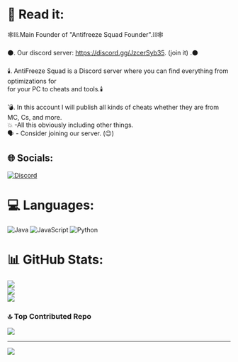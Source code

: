 # 👤 Read it:
   🕸️⛓️.Main Founder of  "Antifreeze Squad Founder".⛓️🕸️<br>                               
   ⚫. Our discord server:  https://discord.gg/JzcerSyb35. (join it) .⚫<br>      
   🕯️. AntiFreeze Squad is a Discord server where you can find everything from optimizations for <br>for your PC to cheats and tools.🕯️<br><br>
   💣. In this account I will publish all kinds of cheats whether they are from MC, Cs, and more. <br>💥 -All this obviously including other things.<br> 
   🗣️ - Consider joining our server. (😉)


## 🌐 Socials:
[![Discord](https://img.shields.io/badge/Discord-%237289DA.svg?logo=discord&logoColor=white)](https://discord.gg/https://discord.gg/JzcerSyb35) 

# 💻 Languages:
![Java](https://img.shields.io/badge/java-%23ED8B00.svg?style=plastic&logo=openjdk&logoColor=white) ![JavaScript](https://img.shields.io/badge/javascript-%23323330.svg?style=plastic&logo=javascript&logoColor=%23F7DF1E) ![Python](https://img.shields.io/badge/python-3670A0?style=plastic&logo=python&logoColor=ffdd54)
# 📊 GitHub Stats:
![](https://github-readme-stats.vercel.app/api?username=Rtrokil&theme=dark&hide_border=false&include_all_commits=false&count_private=false)<br/>
![](https://github-readme-streak-stats.herokuapp.com/?user=Rtrokil&theme=dark&hide_border=false)<br/>
![](https://github-readme-stats.vercel.app/api/top-langs/?username=Rtrokil&theme=dark&hide_border=false&include_all_commits=false&count_private=false&layout=compact)

### 🔝 Top Contributed Repo
![](https://github-contributor-stats.vercel.app/api?username=Rtrokil&limit=5&theme=dark&combine_all_yearly_contributions=true)

---
[![](https://visitcount.itsvg.in/api?id=Rtrokil&icon=5&color=12)](https://visitcount.itsvg.in)
